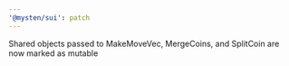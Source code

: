 ```yaml
---
'@mysten/sui': patch
---
```


Shared objects passed to MakeMoveVec, MergeCoins, and SplitCoin are now marked as mutable
